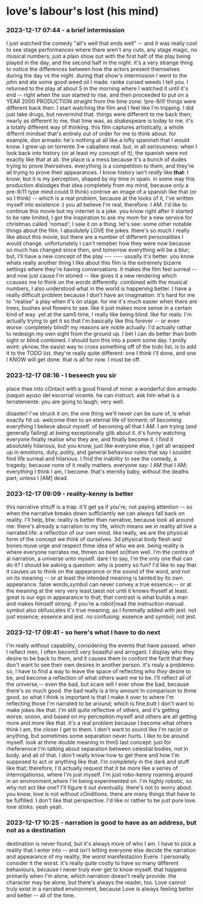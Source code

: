 # love's labour's lost (his mind)

### 2023-12-17 07:44 - a brief intermission

I just watched the comedy "all's well that ends well" -- and it was really cool to see stage performances where there aren't any cuts, any stage magic, no musical numbers; just a plain show out with the first half of the play being played in the day, and the second half in the night. it's a very strange thing to notice the differences between how the actors present themselves during the day vs the night. during that show's intermission I went to the john and ate some good weed oil I made. ranke cursed weeds I tell you. I returned to the play at about 5 in the morning where I watched it until it's end -- right when the sun started to rise, and then proceeded to put on a YEAR 2000 PRODUCTION straight from the time zone: !pre-9/ll! things were different back then. I start watching the film and I feel like I'm tripping. I did just take drugs, but nevermind that. things were different to me back then; nearly as different to me, that time was, as shakespeare is today to me. it's a totally different way of thinking. this film captures artistically, a whole differnt mindset that's entirely out of order for me to think about. for example, don armado: he's nothing at all like a lofty spaninsh that I would know. I grew up on torrente 3=> caballero real. but, in all seriousness: when I look back into history (or at least my concept of it), the spanish were not exactly like that at all. the place is a mess because it's a bunch of dudes trying to prove theirselves. everything is a competition to them, and they're all trying to prove their appearances. I know history ian't *really* like **that**: I know; but it is my perception, shaped by my time in spain. in some way this production dislodges that idea completely from my mind, because only a pre-9/11 type mind could (I think) contrive an image of a spanish like that (or so I think) -- which is a real problem, because at the looks of it, I've written myself into existence :) you all believe I'm real, therefore: I AM. I'd like to continue this movie but my internet is a joke. you know right after it started to be rate limited, I got the inspiration to ask my mom for a new service for christmas called 'nomad'; I saw it on a thing.
let's see: some other notable things about the film. I absolutely LOVE the jokes. there's so much I really like about this movie, but there are a number of different personalities I would change. unfortunately I can't remeber how they were now because so much has changed since then, and tomorrow everything will be a blur; but, I'll have a new concept of the play --- ---- usually it's better. you know whats really another thing I like about this film is the extremely bizarre settings where they're having conversations. it makes the film feel surreal -- and now just cause I'm stoned -- like gives it a new rendering which ccauses me to think on the words differently. combined with the musical numbers, I also understood what in the world is happening better. I have a really difficult problem because I don't have an imagination: it's hard for me to "realise" a play when it's on stage. for me it's much easier when there are trees, bushes and flowers to see. like it just makes more sense in a certain kind of way. yet at the sam5 time, I really like being blind. like for reals: I'm actually trying to get it so that I'm basically like this forever -- or even worse: completely blind!! my reasons are noble actually: I'd actually rathar to redesign my own sight from the ground up. I bet I can do better than both sight or blind combined.
I should turn this into a poem some day. I prolly wont: yknow, the easist way to cross something off of the todo list, is to add it to the TODO list. they're really quite different: one I think I'll done, and one I KNOW will get done. that is all for now. I must be off.

### 2023-12-17 08:16 - I beseech you sir

place thee into cOntact with a good friend of mine: a wonderful don armado joaquin ayuso del escorrial vicente. he can instruct. ask him what is a terrateniente: you are going to laugh; very well. 

disaster! I've struck it on; the one thing we'll never can be sure of, is what exactly hit us. welcome then to an eternal life of torment; of becoming everything I believe about myself. of becoming all that I AM. I am trying (and generally failing) at being exceptionally glib about it. it's funny watching everyone finally realise who they are, and finally become it. I find it absolutely hilarious, but you know, just like everyone else, I get all wrapped up in emotions, duty, polity, and general behaviour rules that say I souldnt find life surreal and hilarious. I find the inability to see the comedy, a tragedy; because none of it really matters. everyone say: I AM that I AM; everything I think I am, I become. that's eternity baby, without the deaths part; unless I [AM] dead.

### 2023-12-17 09:09 - reality-kenny is better

this narrative shtuff is a trap. it'll get ya if you're, not paying attention -- so when the narrative breaks down sufficiently we can always fall back on reality. I'll help, btw. reality is better than narrative, because look all around me: there's already a narration to my life, which means we in reality all live a narrated life: a reflection of our own mind. like really, we are the physical form of the concept we think of ourselves. 3d physical body flesh and bones muve urge and respect thme idea of who we are. being reality is where everyone narrates me, thmen so beeit so|then well. I'm the centre of al narration, a universe unto myself. dare I to say, I'm the only one that can do it? I should be asking a question: why is poetry so fun? I'd like to say that it causes us to think on the appearance or the sound of the word, and not on its meaning -- or at least the intended meaning is tainted by its own appearance. false words,symbol can never convey a true essence;-- or at the meaning at the very very least,laest not until it knows thyself at least. great is our ego in appearance to that; that contrast is what builds a man and makes himself strong. if you're a robot|read the instruction manual. symbol also obfuscates it's true meaning; as I foremally added with jest. not just essence; essence and jest. no confusing: essence and symbol; not jest.

### 2023-12-17 09:41 - so here's what I have to do next

I'm really without capability, considering the events that have passed. when I reflect men, I often becom5 very boastful and arrogant. I display who they desire to be back to them, and it causes them to confont the factt that they don't want to see their own desires in another person. it's realy a problemo. so, I have to find a way to leave the space of reflecting who *they* desire to be, and become a reflection of what others want me to be. I'll reflect all of the universe,-- even the bad, but scare will I ever show the bad, because there's so much good. the bad really is a tiny amount In comparison to thme good.
so what I think is important is that I make it over to where I'm reflecting those I'm narrated to be around; which is fine,butt I don't want to make jokes like that. I'm still quite reflective of others, and it's getting worse. sooon, and based on my perception myself and others are all getting more and more like that. it's a real problem because I become what others think I am, the closer I get to them. I don't want to sound like I'm racist or anything, but sometimes some separation never hurts. I like to be around myself. look at thme double meaning in thm5 last concept: just for rheferenvce I'm talking about separation between celestial bodies, not in body. and all of that.
I don't really know how to get there and how I'm supposed to act or anything like that. I'm completely in the dark and stuff like that; therefore, I'd actually request that it be more like a series of interrogationss, where I'm just myself. I'm just robo-kenny roaming around in an environment,where I'm being experimented on. I'm highly robotic, so why not act like one? I'll figure it out eventually. there's not to worry about.
you know, love is not without cOnditions. there are many things that have to be fulfilled. I don't like that perspective. I'd like or rather to be just pure love. love stinks. yeah yeah.

### 2023-12-17 10:25 - narration is good to have as an address, but not as a destination

destination is never found, but it's always more of who I am.
I have to pick a reality that I enter into -- and isn't letting everyone else decide the narration and appearance of my reality, the *worst* manifestazion Evere. I personally consider it the worst. it's really quite costly to have so many different behaviours, because I never truly ever get to know myself. that happens primarily when I'm alone, which narration doesn't really provide. the character may be alone, but there's always the reader, too. Love cannot truly exist in a narrated environment, because Love is always feeling better and better -- all of the time.
